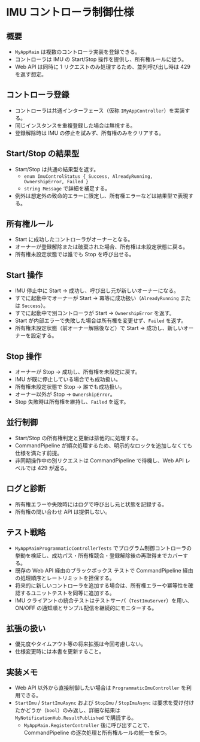 # IMU コントローラ制御仕様

## 概要
- `MyAppMain` は複数のコントローラ実装を登録できる。
- コントローラは IMU の Start/Stop 操作を提供し、所有権ルールに従う。
- Web API は同時に 1 リクエストのみ処理するため、並列呼び出し時は 429 を返す想定。

## コントローラ登録
- コントローラは共通インターフェース（仮称 `IMyAppController`）を実装する。
- 同じインスタンスを重複登録した場合は無視する。
- 登録解除時は IMU の停止を試みず、所有権のみをクリアする。

## Start/Stop の結果型
- Start/Stop は共通の結果型を返す。
  - `enum ImuControlStatus { Success, AlreadyRunning, OwnershipError, Failed }`
  - `string Message` で詳細を補足する。
- 例外は想定外の致命的エラーに限定し、所有権エラーなどは結果型で表現する。

## 所有権ルール
- Start に成功したコントローラがオーナーとなる。
- オーナーが登録解除または破棄された場合、所有権は未設定状態に戻る。
- 所有権未設定状態では誰でも Stop を呼び出せる。

## Start 操作
- IMU 停止中に Start → 成功し、呼び出し元が新しいオーナーになる。
- すでに起動中でオーナーが Start → 冪等に成功扱い（`AlreadyRunning` または `Success`）。
- すでに起動中で別コントローラが Start → `OwnershipError` を返す。
- Start が内部エラーで失敗した場合は所有権を変更せず、`Failed` を返す。
- 所有権未設定状態（前オーナー解除後など）で Start → 成功し、新しいオーナーを設定する。

## Stop 操作
- オーナーが Stop → 成功し、所有権を未設定に戻す。
- IMU が既に停止している場合でも成功扱い。
- 所有権未設定状態で Stop → 誰でも成功扱い。
- オーナー以外が Stop → `OwnershipError`。
- Stop 失敗時は所有権を維持し、`Failed` を返す。

## 並行制御
- Start/Stop の所有権判定と更新は排他的に処理する。
- CommandPipeline が順次処理するため、明示的なロックを追加しなくても仕様を満たす前提。
- 非同期操作中の別リクエストは CommandPipeline で待機し、Web API レベルでは 429 が返る。

## ログと診断
- 所有権エラーや失敗時にはログで呼び出し元と状態を記録する。
- 所有権の問い合わせ API は提供しない。

## テスト戦略
- `MyAppMainProgrammaticControllerTests` でプログラム制御コントローラの挙動を検証し、成功パス・所有権競合・登録解除後の再取得までカバーする。
- 既存の Web API 経由のブラックボックス テストで CommandPipeline 経由の処理順序とレートリミットを担保する。
- 将来的に新しいコントローラを追加する場合は、所有権エラーや冪等性を確認するユニットテストを同等に追加する。
- IMU クライアントの統合テストはテストサーバ（`TestImuServer`）を用い、ON/OFF の通知順とサンプル配信を継続的にモニターする。

## 拡張の扱い
- 優先度やタイムアウト等の将来拡張は今回考慮しない。
- 仕様変更時には本書を更新すること。

## 実装メモ
- Web API 以外から直接制御したい場合は `ProgrammaticImuController` を利用できる。
- `StartImu` / `StartImuAsync` および `StopImu` / `StopImuAsync` は要求を受け付けたかどうか（`bool`）のみ返し、詳細な結果は `MyNotificationHub.ResultPublished` で購読する。
  - `MyAppMain.RegisterController` 後に呼び出すことで、CommandPipeline の逐次処理と所有権ルールの統一を保つ。
